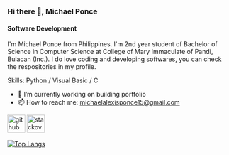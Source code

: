 ### Hi there 👋, Michael Ponce
#### Software Development

I'm Michael Ponce from Philippines. I'm 2nd year student of Bachelor of Science in Computer Science at College of Mary Immaculate of Pandi, Bulacan (Inc.). I do love coding and developing softwares, you can check the respositories in my profile.

Skills: Python / Visual Basic / C

- 🔭 I’m currently working on building portfolio 
- 📫 How to reach me: michaelalexisponce15@gmail.com 


[<img src='https://cdn.jsdelivr.net/npm/simple-icons@3.0.1/icons/github.svg' alt='github' height='40'>](https://github.com/mikerusensei)  [<img src='https://cdn.jsdelivr.net/npm/simple-icons@3.0.1/icons/stackoverflow.svg' alt='stackoverflow' height='40'>](https://stackoverflow.com/users/user:22836075)  

[![Top Langs](https://github-readme-stats.vercel.app/api/top-langs/?username=mikerusensei)](https://github.com/anuraghazra/github-readme-stats)

